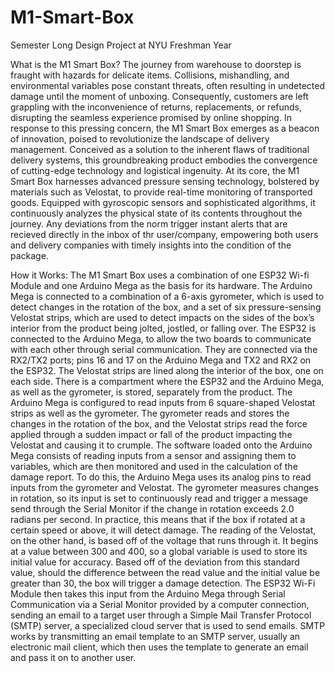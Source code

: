 # M1-Smart-Box
Semester Long Design Project at NYU Freshman Year

What is the M1 Smart Box?
The journey from warehouse to doorstep is fraught with hazards for delicate items. Collisions, mishandling, and environmental variables pose constant threats, often resulting in undetected damage until the moment of unboxing. Consequently, customers are left grappling with the inconvenience of returns, replacements, or refunds, disrupting the seamless experience promised by online shopping.
In response to this pressing concern, the M1 Smart Box emerges as a beacon of innovation, poised to revolutionize the landscape of delivery management. Conceived as a solution to the inherent flaws of traditional delivery systems, this groundbreaking product embodies the convergence of cutting-edge technology and logistical ingenuity.
At its core, the M1 Smart Box harnesses advanced pressure sensing technology, bolstered by materials such as Velostat, to provide real-time monitoring of transported goods. Equipped with gyroscopic sensors and sophisticated algorithms, it continuously analyzes the physical state of its contents throughout the journey. Any deviations from the norm trigger instant alerts that are recieved directly in the inbox of thr user/company, empowering both users and delivery companies with timely insights into the condition of the package.

How it Works:
The M1 Smart Box uses a combination of one ESP32 Wi-fi Module and one Arduino Mega as the basis for its hardware. The Arduino Mega is connected to a combination of a 6-axis gyrometer, which is used to detect changes in the rotation of the box, and a set of six pressure-sensing Velostat strips, which are used to detect impacts on the sides of the box’s interior from the product being jolted, jostled, or falling over. The ESP32 is connected to the Arduino Mega, to allow the two boards to communicate with each other through serial communication. They are connected via the RX2/TX2 ports; pins 16 and 17 on the Arduino Mega and TX2 and RX2 on the ESP32. The Velostat strips are lined along the interior of the box, one on each side. There is a compartment where the ESP32 and the Arduino Mega, as well as the gyrometer, is stored, separately from the product. The Arduino Mega is configured to read inputs from 6 square-shaped Velostat strips as well as the gyrometer. The gyrometer reads and stores the changes in the rotation of the box, and the Velostat strips read the force applied through a sudden impact or fall of the product impacting the Velostat and causing it to crumple.
The software loaded onto the Arduino Mega consists of reading inputs from a sensor and assigning them to variables, which are then monitored and used in the calculation of the damage report. To do this, the Arduino Mega uses its analog pins to read inputs from the gyrometer and Velostat. The gyrometer measures changes in rotation, so its input is set to continuously read and trigger a message send through the Serial Monitor if the change in rotation exceeds 2.0 radians per second. In practice, this means that if the box if rotated at a certain speed or above, it will detect damage. The reading of the Velostat, on the other hand, is based off of the voltage that runs through it. It begins at a value between 300 and 400, so a global variable is used to store its initial value for accuracy. Based off of the deviation from this standard value, should the difference between the read value and the initial value be greater than 30, the box will trigger a damage detection.
The ESP32 Wi-Fi Module then takes this input from the Arduino Mega through Serial Communication via a Serial Monitor provided by a computer connection, sending an email to a target user through a Simple Mail Transfer Protocol (SMTP) server, a specialized cloud server that is used to send emails. SMTP works by transmitting an email template to an SMTP server, usually an electronic mail client, which then uses the template to generate an email and pass it on to another user.
